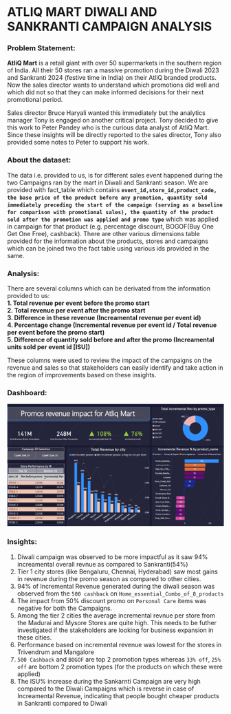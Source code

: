 # ATLIQ MART DIWALI AND SANKRANTI CAMPAIGN ANALYSIS 

### Problem Statement:

**AtliQ Mart** is a retail giant with over 50 supermarkets in the southern region of India. All their 50 stores ran a massive promotion during the Diwali 2023 and Sankranti 2024 (festive time in India) on their AtliQ branded products. Now the sales director wants to understand which promotions did well and which did not so that they can make informed decisions for their next promotional period. 

Sales director Bruce Haryali wanted this immediately but the analytics manager Tony is engaged on another critical project. Tony decided to give this work to Peter Pandey who is the curious data analyst of AtliQ Mart. Since these insights will be directly reported to the sales director, Tony also provided some notes to Peter to support his work.

### About the dataset:

The data i.e. provided to us, is for different sales event happened during the two Campaigns ran by the mart in Diwali and Sankranti season. We are provided with fact_table which contains **`event_id,store_id,product_code, the base price of the product before any promotion, quantity sold immediately preceding the start of the campaign (serving as a baseline for comparison with promotional sales), the quantity of the product sold after the promotion was applied and promo type`** which was applied in campaign for that product (e.g. percentage discount, BOGOF(Buy One Get One Free), cashback). There are other various dimensions table provided for the information about the products, stores and campaigns which can be joined two the fact table using various ids provided in the same.

### Analysis:  

There are several columns which can be derivated from the information provided to us: <br>
**1. Total revenue per event before the promo start <br>
 2. Total revenue per event after the promo start <br>
 3. Difference in these revenue (Increamental revenue per event id) <br>
 4. Percentage change (Incremental revenue per event id / Total revenue per event before the promo start) <br>
 5. Difference of quantity sold before and after the promo (Increamental units sold per event id \[ISU])**

These columns were used to review the impact of the campaigns on the revenue and sales so that stakeholders can easily identify and take action in the region of improvements based on these insights. 

### Dashboard:

![Dashboard](/Atliq_mart_problem/d_final.png)

### Insights:

1. Diwali campaign was observed to be more impactful as it saw 94% increamental overall revnue as compared to Sankranti(54%)
2. Tier 1 city stores (like Bengaluru, Chennai, Hyderabad) saw most gains in revenue during the promo season as compared to other cities.
3. 94% of Incremental Revenue generated during the diwali season was observed from the `500 cashback` on `Home_essential_Combo_of_8_products`
4. The impact from 50% discount promo on `Personal Care` items was negative for both the Campaigns.
5. Among the tier 2 cities the average incremental revnue per store from the Madurai and Mysore Stores are quite high. This needs to be futher investigated if the stakeholders are looking for business expansion in these cities. 
6. Performance based on incremental revenue was lowest for the stores in Trivendrum and Mangalore
7. `500 Cashback` and `BOGOF` are top 2 promotion types whereas `33% off`, `25% off` are bottom 2 promotion types (for the products on which these were applied)
8. The ISU% increase during the Sankarnti Campaign are very high compared to the Diwali Campaigns which is reverse in case of Increamental Revenue, indicating that people bought cheaper products in Sankranti compared to Diwali



